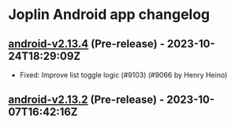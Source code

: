 # Joplin Android app changelog

## [android-v2.13.4](https://github.com/dpjl/joplin/releases/tag/android-v2.13.4) (Pre-release) - 2023-10-24T18:29:09Z

- Fixed: Improve list toggle logic (#9103) (#9066 by Henry Heino)

## [android-v2.13.2](https://github.com/dpjl/joplin/releases/tag/android-v2.13.2) (Pre-release) - 2023-10-07T16:42:16Z